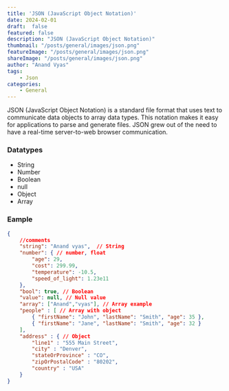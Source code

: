 ```yaml
---
title: 'JSON (JavaScript Object Notation)'
date: 2024-02-01
draft:  false   
featured: false  
description: "JSON (JavaScript Object Notation)"
thumbnail: "/posts/general/images/json.png"
featureImage: "/posts/general/images/json.png" 
shareImage: "/posts/general/images/json.png"
author: "Anand Vyas"
tags:
    - Json
categories:     
    - General
---
```


JSON (JavaScript Object Notation) is a standard file format that uses text to communicate data objects to array data types. This notation makes it easy for applications to parse and generate files. JSON grew out of the need to have a real-time server-to-web browser communication.

### Datatypes
- String
- Number
- Boolean
- null
- Object
- Array

### Eample
```json
{
    //comments
    "string": "Anand vyas",  // String
    "number": { // number, float
        "age": 29,
        "cost": 299.99,
        "temperature": -10.5,
        "speed_of_light": 1.23e11
    },
    "bool": true, // Boolean
    "value": null, // Null value
    "array": ["Anand","vyas"], // Array example
    "people" : [ // Array with object
        { "firstName": "John", "lastName": "Smith", "age": 35 },
        { "firstName": "Jane", "lastName": "Smith", "age": 32 }
    ],
    "address" : { // Object
        "line1" : "555 Main Street",
        "city" : "Denver",
        "stateOrProvince" : "CO",
        "zipOrPostalCode" : "80202",
        "country" : "USA"
    }
}
```